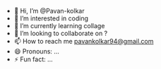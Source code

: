 - 👋 Hi, I’m @Pavan-kolkar
- 👀 I’m interested in coding
- 🌱 I’m currently learning collage
- 💞️ I’m looking to collaborate on ?
- 📫 How to reach me pavankolkar94@gmail.com
- 😄 Pronouns: ...
- ⚡ Fun fact: ...

<!---
Pavan-kolkar/Pavan-kolkar is a ✨ special ✨ repository because its `README.md` (this file) appears on your GitHub profile.
You can click the Preview link to take a look at your changes.
--->
